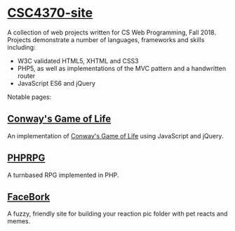 # [CSC4370-site](https://bigcooki3.github.io/CSC4370-site/)
A collection of web projects written for CS Web Programming, Fall 2018.
Projects demonstrate a number of languages, frameworks and skills including:
- W3C validated HTML5, XHTML and CSS3
- PHP5, as well as implementations of the MVC pattern and a handwritten router
- JavaScript ES6 and jQuery


Notable pages:
## [Conway's Game of Life](https://bigcooki3.github.io/CSC4370-site/projects/project-3/index.html)
An implementation of [Conway's Game of Life](https://en.wikipedia.org/wiki/Conway%27s_Game_of_Life) using JavaScript and jQuery.

## [PHPRPG](https://www.youtube.com/watch?v=7Ucg83x4Nvk)
A turnbased RPG implemented in PHP.

## [FaceBork](https://bigcooki3.github.io/CSC4370-site/projects/project-1/main.html)
A fuzzy, friendly site for building your reaction pic folder with pet reacts and memes.
